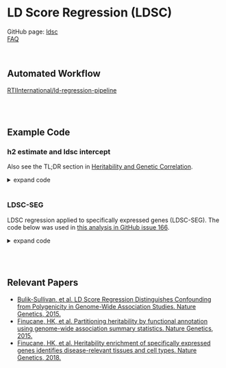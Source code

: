 # LD Score Regression (LDSC)
GitHub page: [ldsc](https://github.com/bulik/ldsc)<br>
[FAQ](https://github.com/bulik/ldsc/wiki/FAQ)

<br>

## Automated Workflow
[RTIInternational/ld-regression-pipeline](https://github.com/RTIInternational/ld-regression-pipeline) 

<br><br>

## Example Code
### h2 estimate and ldsc intercept
Also see the TL;DR section in [Heritability and Genetic Correlation](https://github.com/bulik/ldsc/wiki/Heritability-and-Genetic-Correlation).

<details>
  <summary>expand code</summary>
  
```
# start interactive session
docker run -it -v $PWD:/data/ \
    rtibiocloud/ldsc:v1.0.1_0bb574e /bin/bash

# Download data
cd /data/
wget https://data.broadinstitute.org/alkesgroup/LDSCORE/eur_w_ld_chr.tar.bz2
wget https://data.broadinstitute.org/alkesgroup/LDSCORE/w_hm3.snplist.bz2
tar -jxvf eur_w_ld_chr.tar.bz2
bunzip2 w_hm3.snplist.bz2

# Munge data
/opt/ldsc/munge_sumstats.py \
	--sumstats meta_results.txt \
	--N 17314 \
	--out meta_munged \
	--merge-alleles w_hm3.snplist

# calculate h2 estimate and ldsc intercept 
/opt/ldsc/ldsc.py \
	--h2 meta_munged.sumstats.gz \
	--ref-ld-chr eur_w_ld_chr/ \
	--w-ld-chr eur_w_ld_chr/ \
	--out meta_h2
```
</details>

<br>

### LDSC-SEG
LDSC regression applied to specifically expressed genes (LDSC-SEG).
The code below was used in [this analysis in GitHub issue 166](https://github.com/RTIInternational/bioinformatics/issues/166#issuecomment-816057301).

<details>
  <summary>expand code</summary>

```bash
# interactive session
docker run -it -v $PWD:/data/ \
    rtibiocloud/ldsc:v1.0.1_0bb574e bash

window=100000
for fdr in {"0.05","0.10"}; do # loop through each BED file
    coord_file=/data/deg_bedfiles/meta_analysis_sumstats_no_singletons_20220727_fdr${fdr}_coord.tsv 
    geneset_file=/data/deg_bedfiles/meta_analysis_sumstats_no_singletons_20220727_fdr${fdr}_geneset.tsv

    # store processing files for each meta in separate dir
    mkdir -p /data/{annotations_ldscores,results}/fdr$fdr/

    for j in {1..22}; do # loop through each chromosome
        python /opt/ldsc/make_annot.py \ # create annotation files
            --gene-set-file $geneset_file \
            --gene-coord-file $coord_file \
            --windowsize $window \
            --bimfile /data/1000g/1000G_EUR_Phase3_plink/1000G.EUR.QC.$j.bim \
            --annot-file /data/annotations_ldscores/fdr$fdr/oa_twas_meta_fdr${fdr}genes_window${window}_chr$j.annot.gz

        python /opt/ldsc/ldsc.py \ # compute LD scores
            --l2 \
            --thin-annot \
            --ld-wind-cm 1 \
            --print-snps /data/1000g/1000G_EUR_Phase3_baseline/print_snps.txt \
            --bfile /data/1000g/1000G_EUR_Phase3_plink/1000G.EUR.QC.$j \
            --annot /data/annotations_ldscores/fdr$fdr/oa_twas_meta_fdr${fdr}genes_window${window}_chr$j.annot.gz \
            --out /data/annotations_ldscores/fdr$fdr/oa_twas_meta_fdr${fdr}genes_window${window}_chr$j
    done # end chr loop


    for trait in {"age_of_initiation","alcohol_dependence","drinks_per_week","alzheimers_disease","als","anorexia","adhd","autism","bipolar","cannabus_use_disorder","cigarettes_per_day","cotinine_levels","depressive_symptoms","ftnd","heaviness_smoking_index","lifetime_cannabis_use","major_depressive_disorder","neuroticism","opioid_addiction_gsem","parkinsons","ptsd","schizophrenia","smoking_cessation","smoking_initiation"}; do  # loop through all traits
        case $trait in  # use sumstats files that corresponds to the trait name for the h2 estimate
        
            "age_of_initiation") stats=/data/sumstats/AgeOfInitiation.txt.munged.merged.txt.gz ;;
            "alcohol_dependence") stats=/data/sumstats/pgc_alcdep.eur_discovery.aug2018_release.txt.munged.merged.txt.gz ;;
            "drinks_per_week") stats=/data/sumstats/DrinksPerWeek.txt.munged.merged.txt.gz ;;
            "alzheimers_disease") stats=/data/sumstats/alzheimers_disease_lambert2013_nat_genet.sumstats.gz ;;
            "als") stats=/data/sumstats/amyotrophic_lateral_sclerosis_rheenen2016_nat_genet.sumstats.gz ;;
            "anorexia") stats=/data/sumstats/anorexia_watson2019_workflow_ready.txt.munged.merged.txt.gz ;;
            "adhd") stats=/data/sumstats/daner_meta_filtered_NA_iPSYCH23_PGC11_sigPCs_woSEX_2ell6sd_EUR_Neff_70.meta.munged.merged.txt.gz ;;
            "autism") stats=/data/sumstats/iPSYCH-PGC_ASD_Nov2017.munged.merged.txt.gz ;;
            "bipolar") stats=/data/sumstats/daner_PGC_BIP32b_mds7a_0416a.munged.merged.txt.gz ;;
            "cannabis_use_disorder") stats=/data/sumstats/CUD_GWAS_iPSYCH_June2019.munged.merged.txt.gz ;;
            "cigarettes_per_day") stats=/data/sumstats/CigarettesPerDay.txt.munged.merged.txt.gz ;;
            "cotinine_levels") stats=/data/sumstats/cotinine_ware2016_workflow_ready.txt.munged.merged.txt.gz ;;
            "depressive_symptoms") stats=/data/sumstats/DS_Full.txt.munged.merged.txt.gz ;;
            "ftnd") stats=/data/sumstats/ftnd_wave3_eur_quach2020_workflow_ready.txt.munged.merged.txt.gz ;;
            "heaviness_smoking_index") stats=/data/sumstats/ukb_gwa_003_workflow_ready.txt.munged.merged.txt.gz ;;
            "lifetime_cannabis_use") stats=/data/sumstats/cannabis_icc_ukb_workflow_ready.txt.munged.merged.txt.gz ;;
            "major_depressive_disorder") stats=/data/sumstats/pgc_ukb_depression_gwas_workflow_ready.txt.munged.merged.txt.gz ;;
            "neuroticism") stats=/data/sumstats/neuroticism_okbay2016_nat_genet.sumstats.gz ;;
            "opioid_addiction_gsem") stats=/data/sumstats/genomicSEM_GWAS.oaALL.MVP1_MVP2_YP_SAGE.PGC.Song.table.sumstats.gz ;;
            "parkinsons") stats=/data/sumstats/parkinsons_disease_sanchez2009_nat_genet.sumstats.gz ;;
            "ptsd") stats=/data/sumstats/pts_eur_freeze2_overall.results.munged.merged.txt.gz ;;
            "schizophrenia") stats=/data/sumstats/daner_natgen_pgc_eur.munged.merged.txt.gz ;;
            "smoking_cessation") stats=/data/sumstats/SmokingCessation.txt.munged.merged.txt.gz ;;
            "smoking_initiation") stats=/data/sumstats/SmokingInitiation.txt.munged.merged.txt.gz ;;
        esac

        # computed partitioned heritability estimate
        python /opt/ldsc/ldsc.py \
            --h2 $stats \
            --overlap-annot \
            --print-coefficients \
            --w-ld-chr "/data/weights_hm3_no_hla/weights." \
            --frqfile-chr "/data/1000g/1000G_Phase3_frq/1000G.EUR.QC." \
            --ref-ld-chr "/data/annotations_ldscores/fdr$fdr/oa_twas_meta_fdr${fdr}genes_window${window}_chr,/data/1000g/1000G_EUR_Phase3_baseline/baseline." \
            --out "/data/results/fdr$fdr/${trait}_with_oa_twas_meta_analysis_deg_genes_fdr${fdr}_window${window}"
    done # end trait loop
done # end DEG loop
```
	
combine results
```bash
for fdr in {"0.05","0.10"}; do
    outfile=fdr${fdr}/all_phenotypes_oa_twas_meta_analysis_deg_fdr${fdr}_window100000_final_results.tsv
    touch $outfile
    head -1 fdr${fdr}/smoking_initiation_with_oa_twas_meta_analysis_deg_genes_fdr${fdr}_window100000.results > $outfile
        
    for file in   fdr${fdr}/*_fdr${fdr}_window100000.results; do
        trait=$(echo $file |  sed "s/_with_oa_twas_meta_analysis_deg_genes_fdr.*//") # remove suffix
        trait=$(echo $trait |  sed "s/fdr$fdr\///") # remove directory prefix
        #echo $trait
        awk -v trait=$trait \
        '$1 = trait {print $0}' OFS="\t" <(tail -n +2 $file | head -1) >> $outfile
    done
done
```	
  </details>

<br><br>

## Relevant Papers
* [Bulik-Sullivan, et al. LD Score Regression Distinguishes Confounding from Polygenicity in Genome-Wide Association Studies. Nature Genetics, 2015.](http://www.nature.com/ng/journal/vaop/ncurrent/full/ng.3211.html)
* [Finucane, HK, et al. Partitioning heritability by functional annotation using genome-wide association summary statistics. Nature Genetics, 2015.](https://www.nature.com/articles/ng.3404)
* [Finucane, HK, et al. Heritability enrichment of specifically expressed genes identifies disease-relevant tissues and cell types. Nature Genetics, 2018.](https://www.nature.com/articles/s41588-018-0081-4)
